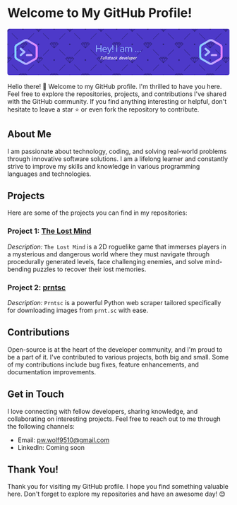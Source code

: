 # Welcome to My GitHub Profile!

![Profile Banner](https://raw.githubusercontent.com/Pw-Wolf/Pw-Wolf/main/banner.jpg)

Hello there! 👋 Welcome to my GitHub profile. I'm thrilled to have you here. Feel free to explore the repositories, projects, and contributions I've shared with the GitHub community. If you find anything interesting or helpful, don't hesitate to leave a star ⭐️ or even fork the repository to contribute.

## About Me

I am passionate about technology, coding, and solving real-world problems through innovative software solutions. I am a lifelong learner and constantly strive to improve my skills and knowledge in various programming languages and technologies.

## Projects

Here are some of the projects you can find in my repositories:

### Project 1: [The Lost Mind](https://github.com/Pw-Wolf/The_Lost_Mind)

*Description:* `The Lost Mind` is a 2D roguelike game that immerses players in a mysterious and dangerous world where they must navigate through procedurally generated levels, face challenging enemies, and solve mind-bending puzzles to recover their lost memories.

### Project 2: [prntsc](https://github.com/Pw-Wolf/prntsc)

*Description:* `Prntsc` is a powerful Python web scraper tailored specifically for downloading images from `prnt.sc` with ease.


## Contributions

Open-source is at the heart of the developer community, and I'm proud to be a part of it. I've contributed to various projects, both big and small. Some of my contributions include bug fixes, feature enhancements, and documentation improvements.

## Get in Touch

I love connecting with fellow developers, sharing knowledge, and collaborating on interesting projects. Feel free to reach out to me through the following channels:

- Email: pw.wolf9510@gmail.com
- LinkedIn: Coming soon
<!-- - LinkedIn: [Your Name](https://www.linkedin.com/in/your-profile) -->

## Thank You!

Thank you for visiting my GitHub profile. I hope you find something valuable here. Don't forget to explore my repositories and have an awesome day! 😊